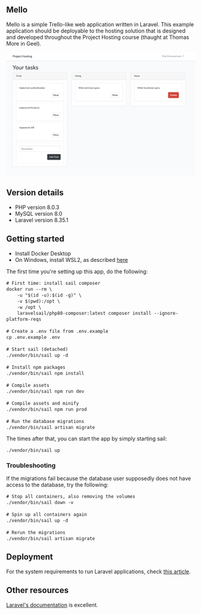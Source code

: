 ## Mello

Mello is a simple Trello-like web application written in Laravel. This example application should be deployable to the hosting solution that is designed and developed throughout the Project Hosting course (thaught at Thomas More in Geel).

![Mello Screenshot](docs/mello_screenshot.png)

## Version details

- PHP version 8.0.3
- MySQL version 8.0
- Laravel version 8.35.1

## Getting started

- Install Docker Desktop
- On Windows, install WSL2, as described [here](https://laravel.com/docs/8.x/installation#getting-started-on-windows)

The first time you're setting up this app, do the following:

```
# First time: install sail composer
docker run --rm \
    -u "$(id -u):$(id -g)" \
    -v $(pwd):/opt \
    -w /opt \
    laravelsail/php80-composer:latest composer install --ignore-platform-reqs

# Create a .env file from .env.example
cp .env.example .env

# Start sail (detached)
./vendor/bin/sail up -d

# Install npm packages
./vendor/bin/sail npm install

# Compile assets
./vendor/bin/sail npm run dev

# Compile assets and minify
./vendor/bin/sail npm run prod

# Run the database migrations
./vendor/bin/sail artisan migrate
```

The times after that, you can start the app by simply starting sail:

```
./vendor/bin/sail up
```

### Troubleshooting

If the migrations fail because the database user supposedly does not have access to the database, try the following:

```
# Stop all containers, also removing the volumes
./vendor/bin/sail down -v

# Spin up all containers again
./vendor/bin/sail up -d

# Rerun the migrations
./vendor/bin/sail artisan migrate
```

## Deployment

For the system requirements to run Laravel applications, check [this article](https://laravel.com/docs/8.x/deployment).

## Other resources

[Laravel's documentation](https://laravel.com/docs/8.x) is excellent.

